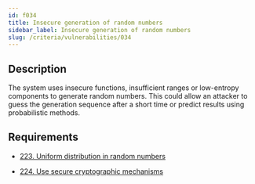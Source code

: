```yaml
---
id: f034
title: Insecure generation of random numbers
sidebar_label: Insecure generation of random numbers
slug: /criteria/vulnerabilities/034
---
```


## Description

The system uses insecure functions,
insufficient ranges or low-entropy components
to generate random numbers.
This could allow an attacker
to guess the generation sequence
after a short time or predict results
using probabilistic methods.

## Requirements

- [223. Uniform distribution in random numbers](/criteria/requirements/223)

- [224. Use secure cryptographic mechanisms](/criteria/requirements/224)

